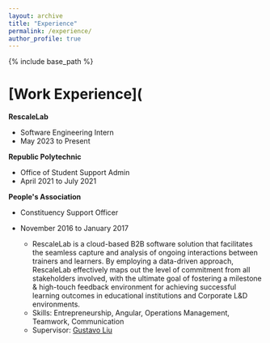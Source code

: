 ```yaml
---
layout: archive
title: "Experience"
permalink: /experience/
author_profile: true
---
```


{% include base_path %}

[Work Experience](
======
**RescaleLab**  
* Software Engineering Intern  
* May 2023 to Present  

**Republic Polytechnic**  
* Office of Student Support Admin  
* April 2021 to July 2021  

**People's Association**  
* Constituency Support Officer  
* November 2016 to January 2017  

  
  * RescaleLab is a cloud-based B2B software solution that facilitates the seamless capture and analysis of ongoing interactions between trainers and learners. By employing a data-driven approach, RescaleLab effectively maps out the level of commitment from all stakeholders involved, with the ultimate goal of fostering a milestone & high-touch feedback environment for achieving successful learning outcomes in educational institutions and Corporate L&D environments.
  * Skills: Entrepreneurship, Angular, Operations Management, Teamwork, Communication
  * Supervisor: [Gustavo Liu](https://www.linkedin.com/in/gustavoliu/)
